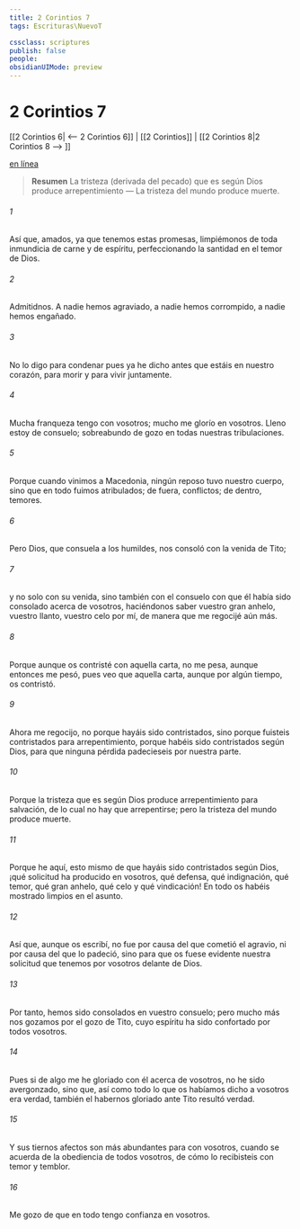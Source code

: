 ```yaml
---
title: 2 Corintios 7
tags: Escrituras\NuevoT

cssclass: scriptures
publish: false
people:
obsidianUIMode: preview
---
```


# 2 Corintios 7
[[2 Corintios 6| <-- 2 Corintios 6]] | [[2 Corintios]] | [[2 Corintios 8|2 Corintios 8 --> ]]

[en línea](https://churchofjesuschrist.org/study/scriptures/nt/2-cor/7?lang=spa)

> __Resumen__
La tristeza (derivada del pecado) que es según Dios produce arrepentimiento — La tristeza del mundo produce muerte.

###### 1 
Así que, amados, ya que tenemos estas promesas, limpiémonos de toda inmundicia de carne y de espíritu, perfeccionando la santidad en el temor de Dios.

###### 2 
Admitidnos. A nadie hemos agraviado, a nadie hemos corrompido, a nadie hemos engañado.

###### 3 
No lo digo para condenar pues ya he dicho antes que estáis en nuestro corazón, para morir y para vivir juntamente.

###### 4 
Mucha franqueza tengo con vosotros; mucho me glorío en vosotros. Lleno estoy de consuelo; sobreabundo de gozo en todas nuestras tribulaciones.

###### 5 
Porque cuando vinimos a Macedonia, ningún reposo tuvo nuestro cuerpo, sino que en todo fuimos atribulados; de fuera, conflictos; de dentro, temores.

###### 6 
Pero Dios, que consuela a los humildes, nos consoló con la venida de Tito;

###### 7 
y no solo con su venida, sino también con el consuelo con que él había sido consolado acerca de vosotros, haciéndonos saber vuestro gran anhelo, vuestro llanto, vuestro celo por mí, de manera que me regocijé aún más.

###### 8 
Porque aunque os contristé con aquella carta, no me pesa, aunque entonces me pesó, pues veo que aquella carta, aunque por algún tiempo, os contristó.

###### 9 
Ahora me regocijo, no porque hayáis sido contristados, sino porque fuisteis contristados para arrepentimiento, porque habéis sido contristados según Dios, para que ninguna pérdida padecieseis por nuestra parte.

###### 10 
Porque la tristeza que es según Dios produce arrepentimiento para salvación, de lo cual no hay que arrepentirse; pero la tristeza del mundo produce muerte.

###### 11 
Porque he aquí, esto mismo de que hayáis sido contristados según Dios, ¡qué solicitud ha producido en vosotros, qué defensa, qué indignación, qué temor, qué gran anhelo, qué celo y qué vindicación! En todo os habéis mostrado limpios en el asunto.

###### 12 
Así que, aunque os escribí, no fue por causa del que cometió el agravio, ni por causa del que lo padeció, sino para que os fuese evidente nuestra solicitud que tenemos por vosotros delante de Dios.

###### 13 
Por tanto, hemos sido consolados en vuestro consuelo; pero mucho más nos gozamos por el gozo de Tito, cuyo espíritu ha sido confortado por todos vosotros.

###### 14 
Pues si de algo me he gloriado con él acerca de vosotros, no he sido avergonzado, sino que, así como todo lo que os habíamos dicho a vosotros era verdad, también el habernos gloriado ante Tito resultó verdad.

###### 15 
Y sus tiernos afectos son más abundantes para con vosotros, cuando se acuerda de la obediencia de todos vosotros, de cómo lo recibisteis con temor y temblor.

###### 16 
Me gozo de que en todo tengo confianza en vosotros.


